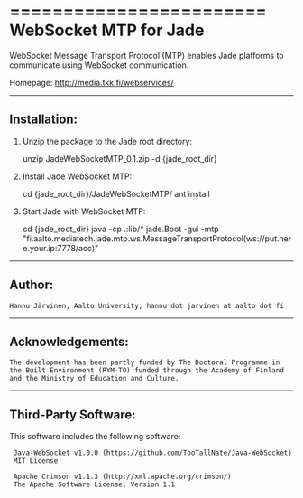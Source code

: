 ========================
 WebSocket MTP for Jade
========================

WebSocket Message Transport Protocol (MTP) enables Jade platforms to communicate using WebSocket communication. 

Homepage: http://media.tkk.fi/webservices/


-------------
Installation:
-------------

1. Unzip the package to the Jade root directory:

   unzip JadeWebSocketMTP_0.1.zip -d {jade_root_dir}

2. Install Jade WebSocket MTP:

   cd {jade_root_dir}/JadeWebSocketMTP/
   ant install

3. Start Jade with WebSocket MTP:

   cd {jade_root_dir}
   java -cp .:lib/* jade.Boot -gui -mtp "fi.aalto.mediatech.jade.mtp.ws.MessageTransportProtocol(ws://put.here.your.ip:7778/acc)"


--------
Author:
--------

	Hannu Järvinen, Aalto University, hannu dot jarvinen at aalto dot fi


-----------------
Acknowledgements:
-----------------

	The development has been partly funded by The Doctoral Programme in the Built Environment (RYM-TO) funded through the Academy of Finland and the Ministry of Education and Culture.


---------------------
Third-Party Software:
---------------------

This software includes the following software:

     Java-WebSocket v1.0.0 (https://github.com/TooTallNate/Java-WebSocket)
     MIT License

     Apache Crimson v1.1.3 (http://xml.apache.org/crimson/)
     The Apache Software License, Version 1.1
